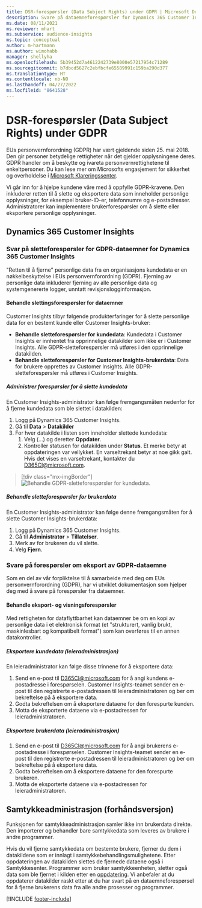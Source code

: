 ```yaml
---
title: DSR-forespørsler (Data Subject Rights) under GDPR | Microsoft Docs
description: Svare på dataemneforespørsler for Dynamics 365 Customer Insights.
ms.date: 08/11/2021
ms.reviewer: mhart
ms.subservice: audience-insights
ms.topic: conceptual
author: m-hartmann
ms.author: wimohabb
manager: shellyha
ms.openlocfilehash: 5b39452d7a4612242739e8000e57217954c71289
ms.sourcegitcommit: b7dbcd5627c2ebfbcfe65589991c159ba290d377
ms.translationtype: HT
ms.contentlocale: nb-NO
ms.lasthandoff: 04/27/2022
ms.locfileid: "8641528"
---
```

# <a name="data-subject-rights-dsr-requests-under-gdpr"></a>DSR-forespørsler (Data Subject Rights) under GDPR

EUs personvernforordning (GDPR) har vært gjeldende siden 25. mai 2018. Den gir personer betydelige rettigheter når det gjelder opplysningene deres. GDPR handler om å beskytte og ivareta personvernrettighetene til enkeltpersoner. Du kan lese mer om Microsofts engasjement for sikkerhet og overholdelse i [Microsoft Klareringssenter](https://www.microsoft.com/trust-center).

Vi går inn for å hjelpe kundene våre med å oppfylle GDPR-kravene. Den inkluderer retten til å slette og eksportere data som inneholder personlige opplysninger, for eksempel bruker-ID-er, telefonnumre og e-postadresser. Administratorer kan implementere brukerforespørsler om å slette eller eksportere personlige opplysninger.

## <a name="dynamics-365-customer-insights"></a>Dynamics 365 Customer Insights

### <a name="responding-to-gdpr-data-subject-delete-requests-for-dynamics-365-customer-insights"></a>Svar på sletteforespørsler for GDPR-dataemner for Dynamics 365 Customer Insights

"Retten til å fjerne" personlige data fra en organisasjons kundedata er en nøkkelbeskyttelse i EUs personvernforordning (GDPR). Fjerning av personlige data inkluderer fjerning av alle personlige data og systemgenererte logger, unntatt revisjonslogginformasjon.

#### <a name="manage-data-subject-delete-requests"></a>Behandle slettingsforespørsler for dataemner

Customer Insights tilbyr følgende produkterfaringer for å slette personlige data for en bestemt kunde eller Customer Insights-bruker:

- **Behandle sletteforespørsler for kundedata**: Kundedata i Customer Insights er innhentet fra opprinnelige datakilder som ikke er i Customer Insights. Alle GDPR-sletteforespørsler må utføres i den opprinnelige datakilden.
- **Behandle sletteforespørsler for Customer Insights-brukerdata**: Data for brukere opprettes av Customer Insights. Alle GDPR-sletteforespørsler må utføres i Customer Insights.

##### <a name="manage-requests-to-delete-customer-data"></a>Administrer forespørsler for å slette kundedata

En Customer Insights-administrator kan følge fremgangsmåten nedenfor for å fjerne kundedata som ble slettet i datakilden:

1. Logg på Dynamics 365 Customer Insights.
2. Gå til **Data** > **Datakilder**
3. For hver datakilde i listen som inneholder slettede kundedata:
   1. Velg (...) og deretter **Oppdater**.
   2. Kontroller statusen for datakilden under **Status**. Et merke betyr at oppdateringen var vellykket. En varseltrekant betyr at noe gikk galt. Hvis det vises en varseltrekant, kontakter du D365CI@microsoft.com.

> [!div class="mx-imgBorder"]
> ![Behandle GDPR-sletteforespørsler for kundedata.](media/gdpr-data-sources.png "Behandle GDPR-sletteforespørsler for kundedata")

##### <a name="manage-delete-requests-for-user-data"></a>Behandle sletteforespørsler for brukerdata

En Customer Insights-administrator kan følge denne fremgangsmåten for å slette Customer Insights-brukerdata:

1. Logg på Dynamics 365 Customer Insights.
2. Gå til **Administrator** > **Tillatelser**.
3. Merk av for brukeren du vil slette.
4. Velg **Fjern**.

### <a name="responding-to-gdpr-data-subject-export-requests"></a>Svare på forespørsler om eksport av GDPR-dataemne

Som en del av vår forpliktelse til å samarbeide med deg om EUs personvernforordning (GDPR), har vi utviklet dokumentasjon som hjelper deg med å svare på forespørsler fra dataemner.

#### <a name="manage-export-and-view-requests"></a>Behandle eksport- og visningsforespørsler

Med rettigheten for dataflyttbarhet kan dataemner be om en kopi av personlige data i et elektronisk format (et "strukturert, vanlig brukt, maskinlesbart og kompatibelt format") som kan overføres til en annen datakontroller.

##### <a name="export-customer-data-tenant-admin"></a>Eksportere kundedata (leieradministrasjon)

En leieradministrator kan følge disse trinnene for å eksportere data:

1. Send en e-post til D365CI@microsoft.com for å angi kundens e-postadresse i forespørselen. Customer Insights-teamet sender en e-post til den registrerte e-postadressen til leieradministratoren og ber om bekreftelse på å eksportere data.
2. Godta bekreftelsen om å eksportere dataene for den forespurte kunden.
3. Motta de eksporterte dataene via e-postadressen for leieradministratoren.

##### <a name="export-user-data-tenant-admin"></a>Eksportere brukerdata (leieradministrasjon)

1. Send en e-post til D365CI@microsoft.com for å angi brukerens e-postadresse i forespørselen. Customer Insights-teamet sender en e-post til den registrerte e-postadressen til leieradministratoren og ber om bekreftelse på å eksportere data.
2. Godta bekreftelsen om å eksportere dataene for den forespurte brukeren.
3. Motta de eksporterte dataene via e-postadressen for leieradministratoren.

## <a name="consent-management-preview"></a>Samtykkeadministrasjon (forhåndsversjon)

Funksjonen for samtykkeadministrasjon samler ikke inn brukerdata direkte. Den importerer og behandler bare samtykkedata som leveres av brukere i andre programmer.

Hvis du vil fjerne samtykkedata om bestemte brukere, fjerner du dem i datakildene som er innlagt i samtykkebehandlingsmulighetene. Etter oppdateringen av datakilden slettes de fjernede dataene også i Samtykkesenter. Programmer som bruker samtykkeenheten, sletter også data som ble fjernet i kilden etter en [oppdatering](system.md#refresh-processes). Vi anbefaler at du oppdaterer datakilder raskt etter at du har svart på en dataemneforespørsel for å fjerne brukerens data fra alle andre prosesser og programmer.

[!INCLUDE [footer-include](includes/footer-banner.md)]